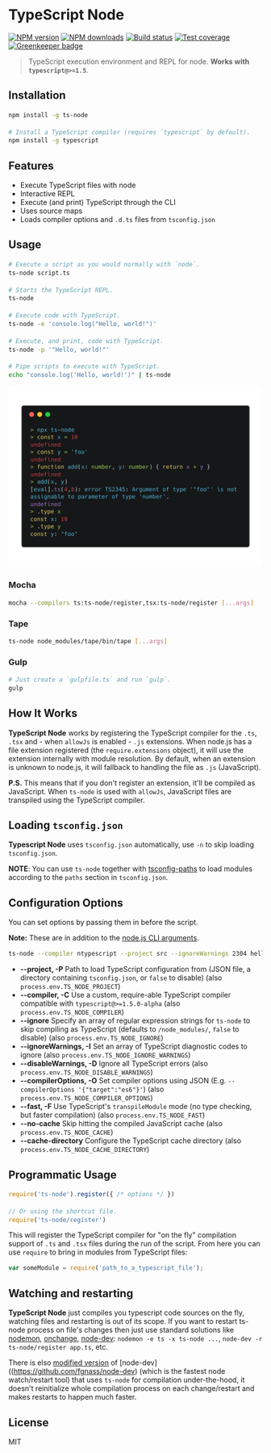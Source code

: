 # TypeScript Node

[![NPM version][npm-image]][npm-url]
[![NPM downloads][downloads-image]][downloads-url]
[![Build status][travis-image]][travis-url]
[![Test coverage][coveralls-image]][coveralls-url]
[![Greenkeeper badge](https://badges.greenkeeper.io/TypeStrong/ts-node.svg)](https://greenkeeper.io/)

> TypeScript execution environment and REPL for node. **Works with `typescript@>=1.5`**.

## Installation

```sh
npm install -g ts-node

# Install a TypeScript compiler (requires `typescript` by default).
npm install -g typescript
```

## Features

* Execute TypeScript files with node
* Interactive REPL
* Execute (and print) TypeScript through the CLI
* Uses source maps
* Loads compiler options and `.d.ts` files from `tsconfig.json`

## Usage

```sh
# Execute a script as you would normally with `node`.
ts-node script.ts

# Starts the TypeScript REPL.
ts-node

# Execute code with TypeScript.
ts-node -e 'console.log("Hello, world!")'

# Execute, and print, code with TypeScript.
ts-node -p '"Hello, world!"'

# Pipe scripts to execute with TypeScript.
echo "console.log('Hello, world!')" | ts-node
```

![TypeScript REPL](https://github.com/TypeStrong/ts-node/raw/master/screenshot.png)

### Mocha

```sh
mocha --compilers ts:ts-node/register,tsx:ts-node/register [...args]
```

### Tape

```sh
ts-node node_modules/tape/bin/tape [...args]
```

### Gulp

```sh
# Just create a `gulpfile.ts` and run `gulp`.
gulp
```

## How It Works

**TypeScript Node** works by registering the TypeScript compiler for the `.ts`, `.tsx` and - when `allowJs` is enabled - `.js` extensions. When node.js has a file extension registered (the `require.extensions` object), it will use the extension internally with module resolution. By default, when an extension is unknown to node.js, it will fallback to handling the file as `.js` (JavaScript).

**P.S.** This means that if you don't register an extension, it'll be compiled as JavaScript. When `ts-node` is used with `allowJs`, JavaScript files are transpiled using the TypeScript compiler.

## Loading `tsconfig.json`

**Typescript Node** uses `tsconfig.json` automatically, use `-n` to skip loading `tsconfig.json`.

**NOTE**: You can use `ts-node` together with [tsconfig-paths](https://www.npmjs.com/package/tsconfig-paths) to load modules according to the `paths` section in `tsconfig.json`.

## Configuration Options

You can set options by passing them in before the script.

**Note:** These are in addition to the [node.js CLI arguments](https://nodejs.org/api/cli.html).

```sh
ts-node --compiler ntypescript --project src --ignoreWarnings 2304 hello-world.ts
```

* **--project, -P** Path to load TypeScript configuration from (JSON file, a directory containing `tsconfig.json`, or `false` to disable) (also `process.env.TS_NODE_PROJECT`)
* **--compiler, -C** Use a custom, require-able TypeScript compiler compatible with `typescript@>=1.5.0-alpha` (also `process.env.TS_NODE_COMPILER`)
* **--ignore** Specify an array of regular expression strings for `ts-node` to skip compiling as TypeScript (defaults to `/node_modules/`, `false` to disable) (also `process.env.TS_NODE_IGNORE`)
* **--ignoreWarnings, -I** Set an array of TypeScript diagnostic codes to ignore (also `process.env.TS_NODE_IGNORE_WARNINGS`)
* **--disableWarnings, -D** Ignore all TypeScript errors (also `process.env.TS_NODE_DISABLE_WARNINGS`)
* **--compilerOptions, -O** Set compiler options using JSON (E.g. `--compilerOptions '{"target":"es6"}'`) (also `process.env.TS_NODE_COMPILER_OPTIONS`)
* **--fast, -F** Use TypeScript's `transpileModule` mode (no type checking, but faster compilation) (also `process.env.TS_NODE_FAST`)
* **--no-cache** Skip hitting the compiled JavaScript cache (also `process.env.TS_NODE_CACHE`)
* **--cache-directory** Configure the TypeScript cache directory (also `process.env.TS_NODE_CACHE_DIRECTORY`)

## Programmatic Usage

```js
require('ts-node').register({ /* options */ })

// Or using the shortcut file.
require('ts-node/register')
```

This will register the TypeScript compiler for "on the fly" compilation support of `.ts` and `.tsx` files during the run
of the script. From here you can use `require` to bring in modules from TypeScript files:

```js
var someModule = require('path_to_a_typescript_file');
```

## Watching and restarting

**TypeScript Node** just compiles you typescript code sources on the fly, watching files and restarting is out of its scope. If you want to restart ts-node process on file's changes then just use standard solutions like [nodemon](https://github.com/remy/nodemon), [onchange](https://github.com/Qard/onchange), [node-dev](https://github.com/fgnass/node-dev): `nodemon -e ts -x ts-node ...`, `node-dev -r ts-node/register app.ts`, etc. 

There is elso [modified version](https://github.com/whitecolor/ts-node-dev) of [node-dev]((https://github.com/fgnass/node-dev) (which is the fastest node watch/restart tool) that uses `ts-node` for compilation under-the-hood, it doesn't reinitialize whole compilation process on each change/restart and makes restarts to happen much faster.

## License

MIT

[npm-image]: https://img.shields.io/npm/v/ts-node.svg?style=flat
[npm-url]: https://npmjs.org/package/ts-node
[downloads-image]: https://img.shields.io/npm/dm/ts-node.svg?style=flat
[downloads-url]: https://npmjs.org/package/ts-node
[travis-image]: https://img.shields.io/travis/TypeStrong/ts-node.svg?style=flat
[travis-url]: https://travis-ci.org/TypeStrong/ts-node
[coveralls-image]: https://img.shields.io/coveralls/TypeStrong/ts-node.svg?style=flat
[coveralls-url]: https://coveralls.io/r/TypeStrong/ts-node?branch=master

